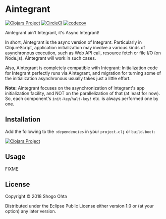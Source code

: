 # Aintegrant
[![Clojars Project](https://img.shields.io/clojars/v/aintegrant.svg)](https://clojars.org/aintegrant)
[![CircleCI](https://circleci.com/gh/athos/aintegrant.svg?style=shield)](https://circleci.com/gh/athos/aintegrant)
[![codecov](https://codecov.io/gh/athos/aintegrant/branch/master/graph/badge.svg)](https://codecov.io/gh/athos/aintegrant)

Aintegrant ain't Integrant, it's Async Integrant!

In short, Aintegrant is the async version of Integrant. Particularly in ClojureScript,
application initialization may involve a various kinds of asynchronous execution,
such as Web API call, resource fetch or file I/O (on Node.js). Aintegrant will work in such cases.

Also, Aintegrant is completely compatible with Integrant: Initialization code for Integrant
perfectly runs via Aintegrant, and migration for turning some of the initialization asynchronous
usually takes just a little effort.

**Note:** Aintegrant focuses on the asynchronization of Integrant's app initialization facility, and NOT
on the parallelization of that (at least for now). So, each component's `init-key`/`halt-key!` etc.
is always performed one by one.

## Installation

Add the following to the `:dependencies` in your `project.clj` or `build.boot`:

[![Clojars Project](https://clojars.org/aintegrant/latest-version.svg)](http://clojars.org/aintegrant)

## Usage

FIXME

## License

Copyright © 2018 Shogo Ohta 

Distributed under the Eclipse Public License either version 1.0 or (at
your option) any later version.

